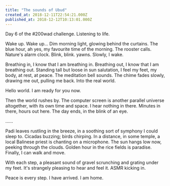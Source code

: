 ```yaml
---
title: "The sounds of Ubud"
created_at: 2018-12-11T22:54:21.000Z
published_at: 2018-12-12T10:13:01.000Z
---
```

Day 6 of the #200wad challenge. Listening to life.

  

Wake up. Wake up... Dim morning light, glowing behind the curtains. The blue hour, ah yes, my favourite time of the morning. The rooster calls. Nature's alarm clock. Blink, blink. yawns. Slowly, I wake.

  

Breathing in, I know that I am breathing in. Breathing out, I know that I am breathing out. Standing tall but loose in sun salutation, I feel my feet, my body, at rest, at peace. The meditation bell sounds. The chime fades slowly, drawing me out, pulling me back. Into the real world. 

  

Hello world. I am ready for you now. 

  

Then the world rushes by. The computer screen is another parallel universe altogether, with its own time and space. I hear nothing in there. Minutes in there, hours out here. The day ends, in the blink of an eye. 

  

......

  

Padi leaves rustling in the breeze, in a soothing sort of symphony I could sleep to. Cicadas buzzing; birds chirping. In a distance, in some temple, a local Balinese priest is chanting on a microphone. The sun hangs low now, peeking through the clouds. Golden hour in the rice fields is paradise. Finally, I can walk and move.

  

With each step, a pleasant sound of gravel scrunching and grating under my feet. It's strangely pleasing to hear and feel it. ASMR kicking in.

  

Peace is every step. I have arrived. I am home.
